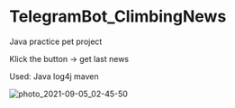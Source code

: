 # TelegramBot_ClimbingNews
Java practice pet project

Klick the button -> get last news

Used:
Java
log4j
maven

![photo_2021-09-05_02-45-50](https://user-images.githubusercontent.com/61387671/132110553-e6222ca6-7583-417e-8fd9-cc0cab71439b.jpg)


